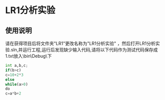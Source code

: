 # LR1分析实验
## 使用说明
  请在获得项目后将文件夹"LR1"更改名称为"LR1分析实验" ，然后打开LR1分析实验.sln,并运行工程,运行后发现缺少输入代码,请将以下代码作为测试代码保存成1.txt放入\bin\Debug\下
```python
int a,b,c;
if(b>c)
c=10+2*3
else
while(a>0)
do
c=a*b+2
```
